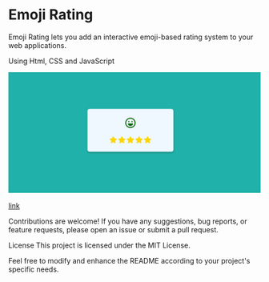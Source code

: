 # Emoji Rating
Emoji Rating  lets you add an interactive emoji-based rating system to your web applications.

Using 
Html,
CSS and 
JavaScript

![Screenshot](emoji-rating.jpg)

[link](https://aneal07.github.io/emoji-rating/)

Contributions are welcome! If you have any suggestions, bug reports, or feature requests, please open an issue or submit a pull request.

License
This project is licensed under the MIT License.

Feel free to modify and enhance the README according to your project's specific needs.
